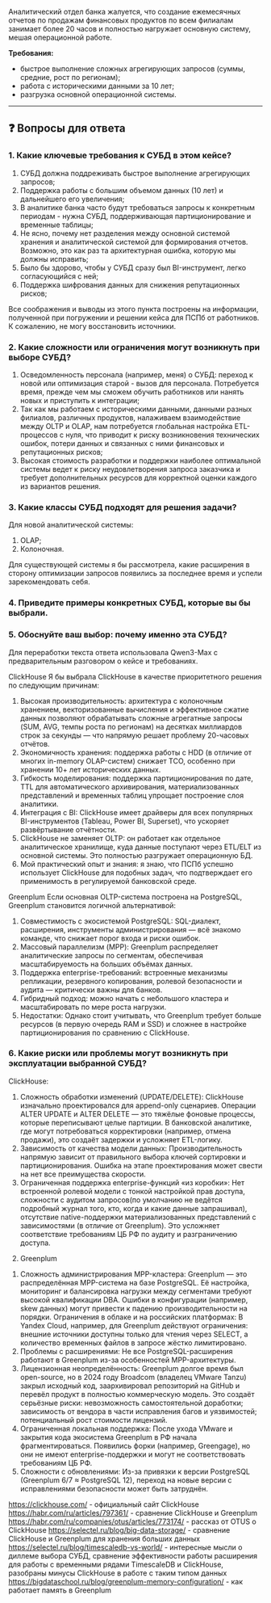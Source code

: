 Аналитический отдел банка жалуется, что создание ежемесячных отчетов по продажам финансовых продуктов по всем филиалам занимает более 20 часов и полностью нагружает основную систему, мешая операционной работе.  

**Требования:**  
- быстрое выполнение сложных агрегирующих запросов (суммы, средние, рост по регионам);  
- работа с историческими данными за 10 лет;  
- разгрузка основной операционной системы.  

---

## ❓ Вопросы для ответа

### 1. Какие ключевые требования к СУБД в этом кейсе? 
1) СУБД должна поддреживать быстрое выполнение агрегирующих запросов;
2) Поддержка работы с большим объемом данных (10 лет) и дальнейшего его увеличения;
3) В аналитике банка часто будут требоваться запросы к конкретным периодам - нужна СУБД, поддерживающая партиционирование и временные таблицы;
4) Не ясно, почему нет разделения между основной системой хранения и аналитической системой для формирования отчетов. Возможно, это как раз та архитектурная ошибка, которую мы должны исправить;
5) Было бы здорово, чтобы у СУБД сразу был BI-инструмент, легко согласующийся с ней;
6) Поддержка шифрования данных для снижения репутационных рисков;

Все соображения и выводы из этого пункта построены на информации, полученной при погружении и решении кейса для ПСПб от работников. К сожалению, не могу восстановить источники.

### 2. Какие сложности или ограничения могут возникнуть при выборе СУБД? 
1) Осведомленность персонала (например, меня) о СУБД: переход к новой или оптимизация старой - вызов для персонала. Потребуется время, прежде чем мы сможем обучить работников или нанять новых и приступить к интеграции;
2) Так как мы работаем с историческими данными, данными разных филиалов, различных продуктов, налаживаем взаимодействие между OLTP и OLAP, нам потребуется глобальная настройка ETL-процессов с нуля, что приводит к риску возникновения технических ошибок, потери данных и связанных с ними финансовых и репутационных рисков;
3) Высокая стоимость разработки и поддержки наиболее оптимальной системы ведет к риску неудовлетворения запроса заказчика и требует дополнительных ресурсов для корректной оценки каждого из вариантов решения.

### 3. Какие классы СУБД подходят для решения задачи?  
Для новой аналитической системы:
1) OLAP;
2) Колоночная.

Для существующей системы я бы рассмотрела, какие расширения в сторону оптимизации запросов появились за последнее время и успели зарекомендовать себя.

### 4. Приведите примеры конкретных СУБД, которые вы бы выбрали.  
### 5. Обоснуйте ваш выбор: почему именно эта СУБД?  
Для переработки текста ответа использовала Qwen3-Max с предварительным разговором о кейсе и требованиях.

ClickHouse
Я бы выбрала ClickHouse в качестве приоритетного решения по следующим причинам:
1) Высокая производительность: архитектура с колоночным хранением, векторизованные вычисления и эффективное сжатие данных позволяют обрабатывать сложные агрегатные запросы (SUM, AVG, темпы роста по регионам) на десятках миллиардов строк за секунды — что напрямую решает проблему 20-часовых отчётов.
2) Экономичность хранения: поддержка работы с HDD (в отличие от многих in-memory OLAP-систем) снижает TCO, особенно при хранении 10+ лет исторических данных.
3) Гибкость моделирования: поддержка партиционирования по дате, TTL для автоматического архивирования, материализованных представлений и временных таблиц упрощает построение слоя аналитики.
4) Интеграция с BI: ClickHouse имеет драйверы для всех популярных BI-инструментов (Tableau, Power BI, Superset), что ускоряет развёртывание отчётности.
5) ClickHouse не заменяет OLTP: он работает как отдельное аналитическое хранилище, куда данные поступают через ETL/ELT из основной системы. Это полностью разгружает операционную БД.
6) Мой практический опыт и знания: я знаю, что ПСПб успешно использует ClickHouse для подобных задач, что подтверждает его применимость в регулируемой банковской среде.


Greenplum
Если основная OLTP-система построена на PostgreSQL, Greenplum становится логичной альтернативой:
1) Совместимость с экосистемой PostgreSQL: SQL-диалект, расширения, инструменты администрирования — всё знакомо команде, что снижает порог входа и риски ошибок.
2) Массовый параллелизм (MPP): Greenplum распределяет аналитические запросы по сегментам, обеспечивая масштабируемость на больших объёмах данных.
3) Поддержка enterprise-требований: встроенные механизмы репликации, резервного копирования, ролевой безопасности и аудита — критически важны для банков.
4) Гибридный подход: можно начать с небольшого кластера и масштабировать по мере роста нагрузки.
5) Недостатки: Однако стоит учитывать, что Greenplum требует больше ресурсов (в первую очередь RAM и SSD) и сложнее в настройке партиционирования по сравнению с ClickHouse.

### 6. Какие риски или проблемы могут возникнуть при эксплуатации выбранной СУБД?  
ClickHouse:
1) Сложность обработки изменений (UPDATE/DELETE): ClickHouse изначально проектировался для append-only сценариев. Операции ALTER UPDATE и ALTER DELETE — это тяжёлые фоновые процессы, которые переписывают целые партиции. В банковской аналитике, где могут потребоваться корректировки (например, отмена продажи), это создаёт задержки и усложняет ETL-логику.
2) Зависимость от качества модели данных: Производительность напрямую зависит от правильного выбора ключей сортировки и партиционирования. Ошибка на этапе проектирования может свести на нет все преимущества скорости.
3) Ограниченная поддержка enterprise-функций «из коробки»: Нет встроенной ролевой модели с тонкой настройкой прав доступа, сложности с аудитом запросов(по умолчанию не ведётся подробный журнал того, кто, когда и какие данные запрашивал), отсутствие native-поддержки материализованных представлений с зависимостями (в отличие от Greenplum). Это усложняет соответствие требованиям ЦБ РФ по аудиту и разграничению доступа.

2. Greenplum
1) Сложность администрирования MPP-кластера: Greenplum — это распределённая MPP-система на базе PostgreSQL. Её настройка, мониторинг и балансировка нагрузки между сегментами требуют высокой квалификации DBA. Ошибки в конфигурации (например, skew данных) могут привести к падению производительности на порядки.
Ограничения в облаке и на российских платформах: В Yandex Cloud, например, для Greenplum действуют ограничения: внешние источники доступны только для чтения через SELECT, а количество временных файлов в запросе жёстко лимитировано.
2) Проблемы с расширениями: Не все PostgreSQL-расширения работают в Greenplum из-за особенностей MPP-архитектуры.
3) Лицензионная неопределённость: Greenplum долгое время был open-source, но в 2024 году Broadcom (владелец VMware Tanzu) закрыл исходный код, заархивировал репозиторий на GitHub и перевёл продукт в полностью коммерческую модель. Это создаёт серьёзные риски:
невозможность самостоятельной доработки;
зависимость от вендора в части исправления багов и уязвимостей;
потенциальный рост стоимости лицензий.
4) Ограниченная локальная поддержка: После ухода VMware и закрытия кода экосистема Greenplum в РФ начала фрагментироваться. Появились форки (например, Greengage), но они не имеют enterprise-поддержки и могут не соответствовать требованиям ЦБ РФ.
5) Сложности с обновлениями: Из-за привязки к версии PostgreSQL (Greenplum 6/7 ≈ PostgreSQL 12), переход на новые версии с исправлениями безопасности может быть затруднён.

https://clickhouse.com/ - официальный сайт ClickHouse
https://habr.com/ru/articles/797361/ - сравнение ClickHouse и Greenplum
https://habr.com/ru/companies/otus/articles/773174/ - рассказ от OTUS о ClickHouse
https://selectel.ru/blog/big-data-storage/ - сравнение ClickHouse и Greenplum для хранения больших данных
https://selectel.ru/blog/timescaledb-vs-world/ - интересные мысли о диллеме выбора СУБД, сравнение эффективности работы расширения для работы с временными рядами TimescaleDB и ClickHouse, разобраны минусы ClickHouse в работе с таким типом данных
https://bigdataschool.ru/blog/greenplum-memory-configuration/ - как работает память в Greenplum
